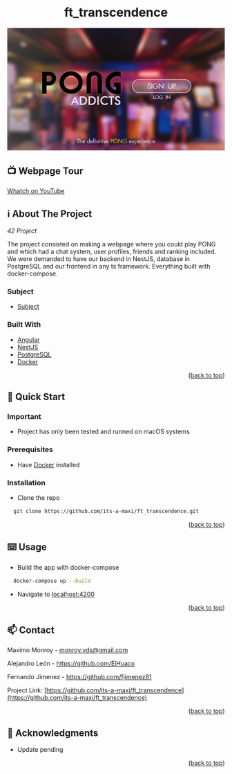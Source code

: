 <div id="top"></div>
<!--
*** Amazing README template from othneildrew
*** https://github.com/othneildrew/Best-README-Template
-->


<!-- PROJECT LOGO -->
<br />
<div align="center">
  <h1>ft_transcendence</h1>
  <img src="product.png" />
</div>

## 📺 Webpage Tour
[Whatch on YouTube](https://youtu.be/EZmRO-OFeGE)

<!-- ABOUT THE PROJECT -->
## ℹ️ About The Project

_42 Project_

The project consisted on making a webpage where you could play PONG and which had a chat system, user profiles, friends and ranking included.
We were demanded to have our backend in NestJS, database in PostgreSQL and our frontend in any ts framework. Everything built with docker-compose.

### Subject

* [Subject](https://cdn.intra.42.fr/pdf/pdf/32102/en.subject.pdf)

### Built With

* [Angular](https://angular.io/)
* [NestJS](https://nestjs.com/)
* [PostgreSQL](https://www.postgresql.org/)
* [Docker](https://www.docker.com/)

<p align="right">(<a href="#top">back to top</a>)</p>



<!-- GETTING STARTED -->
## 🏃 Quick Start

### Important

* Project has only been tested and runned on macOS systems

### Prerequisites

* Have [Docker](https://www.docker.com/) installed

### Installation

* Clone the repo
```sh
  git clone https://github.com/its-a-maxi/ft_transcendence.git
```
  
<p align="right">(<a href="#top">back to top</a>)</p>


<!-- USAGE EXAMPLES -->
## ⌨️ Usage

* Build the app with docker-compose
```sh
  docker-compose up --build
```

* Navigate to [localhost:4200](http://localhost:4200/)

<p align="right">(<a href="#top">back to top</a>)</p>


<!-- CONTACT -->
## 📫 Contact

Maximo Monroy - monroy.vds@gmail.com

Alejandro León - https://github.com/ElHuaco

Fernando Jimenez - https://github.com/fjimenez81

Project Link: [https://github.com/its-a-maxi/ft_transcendence](https://github.com/its-a-maxi/ft_transcendence)

<p align="right">(<a href="#top">back to top</a>)</p>



<!-- ACKNOWLEDGMENTS -->
## 🥇 Acknowledgments

* Update pending

<p align="right">(<a href="#top">back to top</a>)</p>

